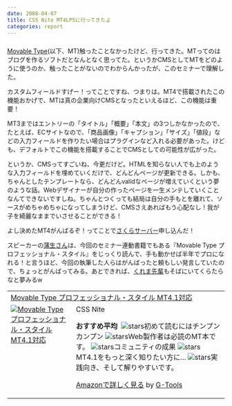 ```yaml
---
date: 2008-04-07
title: CSS Nite MT4LP5に行ってきたよ
categories: report
---
```


<a href="http://3.bp.blogspot.com/_1drnogi3vdg/R_oc1OQC62I/AAAAAAAAAFo/NGoRDlJNgTQ/s1600-h/mt4.jpg" onblur="try {parent.deselectBloggerImageGracefully();} catch(e) {}"><img id="BLOGGER_PHOTO_ID_5186489621554588514" style="margin: 0px auto 10px; display: block; text-align: center; cursor: pointer;" src="http://3.bp.blogspot.com/_1drnogi3vdg/R_oc1OQC62I/AAAAAAAAAFo/NGoRDlJNgTQ/s400/mt4.jpg" border="0" alt="" /></a>
<a href="http://www.sixapart.jp/movabletype/">Movable Type</a>(以下、MT)触ったことなかったけど、行ってきた。MTってのはブログを作るソフトだとなんとなく思ってた。というかCMSとしてMTをどのように使うのか、触ったことがないのでわからんかったが、このセミナーで理解した。

カスタムフィールドすげー！ってことですね、つまりは。MT4で搭載されたこの機能おかげで、MTは真の企業向けCMSとなったといえるほど、この機能は重要！

MT3まではエントリーの「タイトル」「概要」「本文」の3つしかなかったので、たとえば、ECサイトなので、「商品画像」「キャプション」「サイズ」「値段」などの入力フィールドを作りたい場合はプラグインなど入れる必要があった。けども、デフォルトでこの機能を搭載することでCMSとしての可能性が広がった。

というか、CMSってすごいね、今更だけど。HTMLを知らない人でも上のような入力フィールドを埋めていくだけで、どんどんページが更新できる。しかも、ちゃんとしたテンプレートなら、どんどんvalidなページが増えていくという夢のような話。Webデザイナーが自分の作ったページを一生メンテしていくことなんてできないですしね。ちゃんとつくっても結局は自分の手もとを離れて、ソースがめちゃめちゃになってしまうけど、CMSさえあればもう心配なし！我が子を綺麗なままでいさせることができる！

よし決めたMT4がんばるぞ！ってことで<a href="http://www.sakura.ne.jp/">さくらサーバー</a>申し込んだ！

スピーカーの<a href="http://www.dakiny.com/">蒲生さん</a>は、今回のセミナー連動書籍でもある『Movable Type プロフェッショナル・スタイル』をじっくり読んで、手も動かせば半年でプロになれる！と言うほど、今回の執筆した人らはがんばったと頼もしい発言していたので、ちょっとがんばってみる。あとできれば、<a href="http://cremadesign.jp/">くれま先輩</a>もそばにいてくらたらなと夢みるw
<table border="0" cellpadding="5">
<tbody>
<tr>
<td colspan="2"><a href="http://www.amazon.co.jp/Movable-Type-%E3%83%97%E3%83%AD%E3%83%95%E3%82%A7%E3%83%83%E3%82%B7%E3%83%A7%E3%83%8A%E3%83%AB%E3%83%BB%E3%82%B9%E3%82%BF%E3%82%A4%E3%83%AB-MT4-1%E5%AF%BE%E5%BF%9C-Nite/dp/4839927537%3FSubscriptionId%3D0G91FPYVW6ZGWBH4Y9G2%26tag%3Dwarikiru-22%26linkCode%3Dxm2%26camp%3D2025%26creative%3D165953%26creativeASIN%3D4839927537" target="_blank">Movable Type プロフェッショナル・スタイル MT4.1対応</a><img src="http://www.assoc-amazon.jp/e/ir?t=warikiru-22&amp;l=ur2&amp;o=9" border="0" alt="" width="1" height="1" /></td>
</tr>
<tr>
<td valign="top"><a href="http://www.amazon.co.jp/Movable-Type-%E3%83%97%E3%83%AD%E3%83%95%E3%82%A7%E3%83%83%E3%82%B7%E3%83%A7%E3%83%8A%E3%83%AB%E3%83%BB%E3%82%B9%E3%82%BF%E3%82%A4%E3%83%AB-MT4-1%E5%AF%BE%E5%BF%9C-Nite/dp/4839927537%3FSubscriptionId%3D0G91FPYVW6ZGWBH4Y9G2%26tag%3Dwarikiru-22%26linkCode%3Dxm2%26camp%3D2025%26creative%3D165953%26creativeASIN%3D4839927537" target="_blank"><img src="http://ecx.images-amazon.com/images/I/419CBvudhTL._SL160_.jpg" border="0" alt="Movable Type プロフェッショナル・スタイル MT4.1対応" /></a></td>
<td valign="top"><span>CSS Nite</span>

<span><strong>おすすめ平均</strong> <img src="http://g-images.amazon.com/images/G/01/detail/stars-4-5.gif" alt="" />
<img src="http://g-images.amazon.com/images/G/01/detail/stars-2-0.gif" alt="stars" />初めて読むにはチンプンカンプン
<img src="http://g-images.amazon.com/images/G/01/detail/stars-5-0.gif" alt="stars" />Web製作者は必読のMT本です。
<img src="http://g-images.amazon.com/images/G/01/detail/stars-5-0.gif" alt="stars" />コミュニティの成果
<img src="http://g-images.amazon.com/images/G/01/detail/stars-5-0.gif" alt="stars" />MT4.1をもっと深く知りたい方に...
<img src="http://g-images.amazon.com/images/G/01/detail/stars-5-0.gif" alt="stars" />実践向き、そして解りやすいです。</span>

<span><a href="http://www.amazon.co.jp/Movable-Type-%E3%83%97%E3%83%AD%E3%83%95%E3%82%A7%E3%83%83%E3%82%B7%E3%83%A7%E3%83%8A%E3%83%AB%E3%83%BB%E3%82%B9%E3%82%BF%E3%82%A4%E3%83%AB-MT4-1%E5%AF%BE%E5%BF%9C-Nite/dp/4839927537%3FSubscriptionId%3D0G91FPYVW6ZGWBH4Y9G2%26tag%3Dwarikiru-22%26linkCode%3Dxm2%26camp%3D2025%26creative%3D165953%26creativeASIN%3D4839927537" target="_blank">Amazonで詳しく見る</a></span><span> by <a href="http://www.goodpic.com/mt/aws/index.html">G-Tools</a></span></td>
</tr>
</tbody>
</table>

